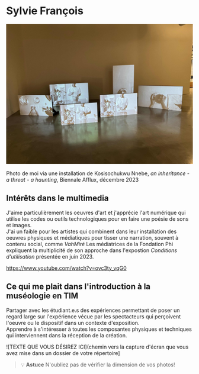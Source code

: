 # Sylvie François

![photo](photo_K_Nnebe_Afflux_500.jpg)

Photo de moi via une installation de Kosisochukwu Nnebe, *an inheritance - a threat - a haunting*, Biennale Afflux, décembre 2023


## **Intérêts dans le multimedia**
J'aime particulièrement les oeuvres d'art et j'apprécie l'art numérique qui utilise les codes ou outils technologiques pour en faire une poésie de sons et images.  
J'ai un faible pour les artistes qui combinent dans leur installation des oeuvres physiques et médiatiques pour tisser une narration, souvent à contenu social, comme *VahMiré*
Les médiatrices de la Fondation Phi expliquent la multiplicité de son approche dans l'expostion *Conditions d'utilisation* présentée en juin 2023.

<https://www.youtube.com/watch?v=ovc3ty_vqG0>

## Ce qui me plait dans l'introduction à la muséologie en TIM
Partager avec les étudiant.e.s des expériences permettant de poser un regard large sur l'expérience vécue par les spectacteurs qui perçoivent l'oeuvre ou le dispositif dans un contexte d'exposition.  
Apprendre à s'intéresser à toutes les composantes physiques et techniques qui interviennent dans la réception de la création.

![TEXTE QUE VOUS DÉSIREZ ICI](chemin vers la capture d'écran que vous avez mise dans un dossier de votre répertoire]

>💡 **Astuce** N'oubliez pas de vérifier la dimension de vos photos!
